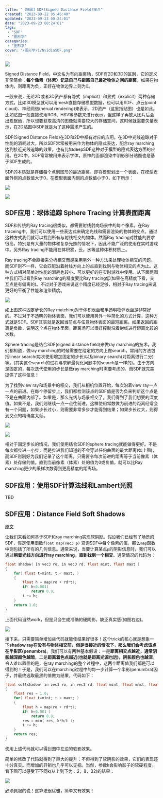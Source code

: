 ```yaml
---
title: "【摘录】SDF(Signed Distance Field)简介"
created: "2023-09-22 05:46:40"
updated: "2023-09-23 00:24:01"
date: "2023-09-23 00:24:01"
tags: 
 - "SDF"
 - "图形学"
categories: 
 - "图形学"
cover: "/图形学/i/NvidiaSDF.png"
---
```


![](i/NvidiaSDF.png)

Signed Distance Field，中文名为有向距离场，SDF有2D和3D的区别，它的定义非常简单：**每个像素（体素）记录自己与距离自己最近物体之间的距离**，如果在物体内，则距离为负，正好在物体边界上则为0。

一般来说，无论2D或者3D资产都有隐式（implicit）和显式（explicit）两种存储方式，比如3D模型就可以用mesh直接存储模型数据，也可以用SDF、点云(point cloud)、神经网络(nerual rendering)来表示，2D资产（这里指贴图）也是如此。比如贴图一般直接使用RGB、HSV等参数来进行表示，但这样子再放大图片后会出现锯齿，所以想要获取高清的图像就需要较大的存储空间，这时候就需要矢量表示，在2D贴图中SDF就是为了这种需求产生的。

SDF(Signed Distance Field)在3D和2D中都有对应的应用。在3D中光线追踪对于性能的消耗过大，所以SDF常常被用来作为物体的隐式表达，配合ray marching达到接近光线追踪的效果，也有比如deepSDF这种对于模型的隐式表达方面的应用。在2D中，SDF常常被用来表示字体，原神的面部渲染中阴影部分贴图也是基于SDF生成的。

SDF的本质就是存储每个点到图形的最近距离，即将模型划出一个表面，在模型表面外侧的点数值大于0，在模型表面内侧的点数值小于0，如下所示：

![](i/20200106200746913.png)

![](i/v2-5a286cdfaa056a09f7f1fef11102d47e_r.jpg)

## SDF应用：球体追踪 Sphere Tracing 计算表面距离

SDF和传统的Ray tracing很类似，都需要射线射向场景中的每个像素。在Ray traceing中，我们可以使用一些表达式来确定光线和需要渲染的物体的交点。通过这种方式我们就可以找到所有与射线相交的物体。然而Ray tracing对性能的要求很高，特别是有大量的物体和复杂光照的情况下，因此不能广泛的使用在实时游戏中。另外Ray tracing不能用在体积雾，云，水等这种体积材质上。

Ray tracing不会直接来分析相交而是采用另外一种方法来处理物体相交的问题。而SDF则不一样，它会匹配沿着射线方向上的点直到找到与物体相交的点为止。这种方式相对简单对性能的消耗也较小。可以更好的在实时游戏中使用。从下面两图中我们可以看到Ray marching的精度要比Ray tracing低(如果在高精度下看，交互点是有偏离的)。不过对于游戏来说这个精度已经足够，相对于Ray tracing来说更好的平衡了性能和渲染精度。

![](i/v2-8cfb55c7291bd688248d8df952e30ac0_r.png)

如上图这种固定步长的Ray matching对于体积表面和半透明物体表面是非常好的。不过对于不透明的物体表面，我们可以使用另外一种简化的方式计算，这种方式就是SDF。SDF其实就是返回当前点与任意物体表面的最短距离。如果返回的距离是负数，说明这个点在物体里面。距离场可以很好控制沿着射线进行距离比较的次数。

Sphere tracing是结合SDF(signed distance field)来做ray marching的技术。我们都知道，做ray marching的时候需要在给定的方向上做search，常用的方法包括linear search(每次使用增加固定的步长)以及binary search(对距离进行二分)等。(其实这个search的过程与求解最优化问题中的search是一样的)。由于方向是固定的，每次迭代使用的步长是做ray marching时需要考虑的，而SDF就完美提供了这种信息！

为了找到view ray和场景中的相交，我们从相机位置开始，每次沿着view ray一点一点的前进。在每个停留步上，我们都检测该点的SDF值是否为负来判断这个点是不是在曲面内部了。如果是，那么光线与场景相交了，我们得到了我们想要的深度值。如果不是，我们则继续一点一点往前进。这样使用常数做为前进的距离经常会有一个问题，如果步长过小，则需要非常多步才能得到结果；如果步长过大，则得到交点的精确度太低。

![](i/v2-71f5871e41b56c4a6b01b897c228c9d7_720w.png)

![](i/v2-f0b864503334a95a01d6c9267cc1f392_720w.webp)

相对于固定步长的情况，我们使用结合SDF的sphere tracing就能做得更好。不是每次都步进一小步，而是步进我们知道的不会穿过任何曲面的最大距离(如上图)，而SDF则刚好为我们记录了这个距离。只需要令每次前进的距离等于当前像素（体素）处存储的值，直到当前像素（体素）处的值为0或负值，就可以比Ray marching更少的采样次数得到更高精度的距离场。

## SDF应用：使用SDF计算法线和Lambert光照

TBD

## SDF应用：Distance Field Soft Shadows

[原文](https://zhuanlan.zhihu.com/p/50128840)

让我们来看如何基于SDF和ray marching实现软阴影。假设我们已经有了场景的SDF，假定使用函数`float map(vec3 p)` 查询SDF中每个像素的值，那么`map`函数中则包括了所有的几何信息。通常来说，当要计算某点`p`的阴影信息时，我们可以通过**朝着光线方向进行ray marching，直到找到一个相交**。通常情况的代码为：

```c
float shadow( in vec3 ro, in vec3 rd, float mint, float maxt )
{
    for( float t=mint; t < maxt; )
    {
        float h = map(ro + rd*t);
        if( h<0.001)
            return 0.0;
        t += h;
    }
    return 1.0;
}
```

上面代码当然work，但是只会生成准确的硬阴影，缺乏真实感(如图右边)。

![](i/v2-38ab6077805d8621f567203f75430238_720w.webp)

接下来，只需要简单增加些代码就能使结果好很多！这个trick的核心就是想象一下**shadow ray在没有与物体相交前，但是很接近的情况下，那么我们会考虑该点在半影区(penumbra)**。我们可以有两种基本假设：一是**距离相交点越近，通常阴影越深颜色越暗**。二是**距离着色点越近(也就是距离光源也远)，阴影颜色也越深**。令人难以置信的是，在ray marching的整个过程中，这两个距离值我们都是可以得到的！于是，我们可以在marching过程中的每一步计算一个半影(penumbra)因子，并最终选取最黑的值做为结果。代码如下：

```c
float softshadow( in vec3 ro, in vec3 rd, float mint, float maxt, float k )
{
    float res = 1.0;
    for( float t=mint; t < maxt; )
    {
        float h = map(ro + rd*t);
        if( h<0.001 )
            return 0.0;
        res = min( res, k*h/t );
        t += h;
    }
    return res;
}
```

使用上述代码就可以得到图中左边的软影效果。

简单的修改了代码就得到了巨大的提升：不但得到了软阴影的效果，它们的表现还十分真实。而增加的开销也几乎可以无视。当然，参数k会影响影子的软硬程度。看下图可以感受下不同k(从上到下为：2，8，32)的结果：

![](i/v2-69caa5154f6f71a9fa5ee54bd1ad0113_720w.webp)

必须佩服的说！这算法很优雅，简单又有效果！
